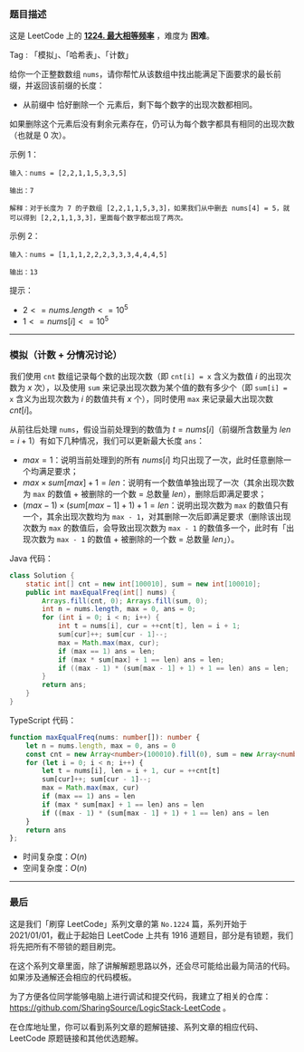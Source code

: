 ### 题目描述

这是 LeetCode 上的 **[1224. 最大相等频率](https://leetcode.cn/problems/maximum-equal-frequency/solution/by-ac_oier-fviv/)** ，难度为 **困难**。

Tag : 「模拟」、「哈希表」、「计数」



给你一个正整数数组 `nums`，请你帮忙从该数组中找出能满足下面要求的最长前缀，并返回该前缀的长度：

* 从前缀中 恰好删除一个 元素后，剩下每个数字的出现次数都相同。

如果删除这个元素后没有剩余元素存在，仍可认为每个数字都具有相同的出现次数（也就是 $0$ 次）。

示例 1：
```
输入：nums = [2,2,1,1,5,3,3,5]

输出：7

解释：对于长度为 7 的子数组 [2,2,1,1,5,3,3]，如果我们从中删去 nums[4] = 5，就可以得到 [2,2,1,1,3,3]，里面每个数字都出现了两次。
```
示例 2：
```
输入：nums = [1,1,1,2,2,2,3,3,3,4,4,4,5]

输出：13
```

提示：
* $2 <= nums.length <= 10^5$
* $1 <= nums[i] <= 10^5$

---

### 模拟（计数 + 分情况讨论）

我们使用 `cnt` 数组记录每个数的出现次数（即 `cnt[i] = x` 含义为数值 $i$ 的出现次数为 $x$ 次），以及使用 `sum` 来记录出现次数为某个值的数有多少个（即 `sum[i] = x` 含义为出现次数为 $i$ 的数值共有 $x$ 个），同时使用 `max` 来记录最大出现次数 $cnt[i]$。

从前往后处理 `nums`，假设当前处理到的数值为 $t = nums[i]$（前缀所含数量为 $len = i + 1$）有如下几种情况，我们可以更新最大长度 `ans`：

* $max = 1$：说明当前处理到的所有 $nums[i]$ 均只出现了一次，此时任意删除一个均满足要求；
* $max \times sum[max] + 1 = len$：说明有一个数值单独出现了一次（其余出现次数为 `max` 的数值 + 被删除的一个数 = 总数量 $len$），删除后即满足要求；
* $(max - 1) \times (sum[max - 1] + 1) + 1 = len$：说明出现次数为 `max` 的数值只有一个，其余出现次数均为 `max - 1`，对其删除一次后即满足要求（删除该出现次数为 `max` 的数值后，会导致出现次数为 `max - 1` 的数值多一个，此时有「出现次数为 `max - 1` 的数值 + 被删除的一个数 = 总数量 $len$」）。

Java 代码：
```Java
class Solution {
    static int[] cnt = new int[100010], sum = new int[100010];
    public int maxEqualFreq(int[] nums) {
        Arrays.fill(cnt, 0); Arrays.fill(sum, 0);
        int n = nums.length, max = 0, ans = 0;
        for (int i = 0; i < n; i++) {
            int t = nums[i], cur = ++cnt[t], len = i + 1;
            sum[cur]++; sum[cur - 1]--;
            max = Math.max(max, cur);
            if (max == 1) ans = len;
            if (max * sum[max] + 1 == len) ans = len;
            if ((max - 1) * (sum[max - 1] + 1) + 1 == len) ans = len;
        }
        return ans;
    }
}
```
TypeScript 代码：
```TypeScript
function maxEqualFreq(nums: number[]): number {
    let n = nums.length, max = 0, ans = 0
    const cnt = new Array<number>(100010).fill(0), sum = new Array<number>(100010).fill(0)
    for (let i = 0; i < n; i++) {
        let t = nums[i], len = i + 1, cur = ++cnt[t]
        sum[cur]++; sum[cur - 1]--;
        max = Math.max(max, cur)
        if (max == 1) ans = len
        if (max * sum[max] + 1 == len) ans = len
        if ((max - 1) * (sum[max - 1] + 1) + 1 == len) ans = len
    }
    return ans
};
```
* 时间复杂度：$O(n)$
* 空间复杂度：$O(n)$

---

### 最后

这是我们「刷穿 LeetCode」系列文章的第 `No.1224` 篇，系列开始于 2021/01/01，截止于起始日 LeetCode 上共有 1916 道题目，部分是有锁题，我们将先把所有不带锁的题目刷完。

在这个系列文章里面，除了讲解解题思路以外，还会尽可能给出最为简洁的代码。如果涉及通解还会相应的代码模板。

为了方便各位同学能够电脑上进行调试和提交代码，我建立了相关的仓库：https://github.com/SharingSource/LogicStack-LeetCode 。

在仓库地址里，你可以看到系列文章的题解链接、系列文章的相应代码、LeetCode 原题链接和其他优选题解。

